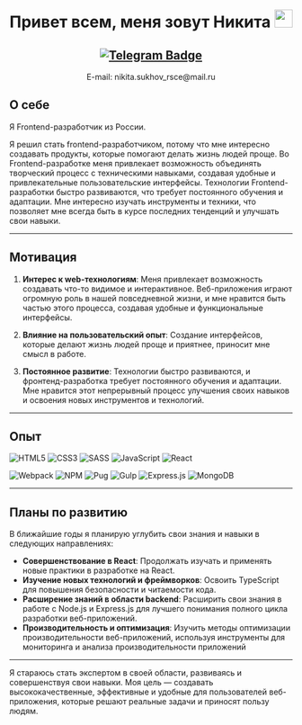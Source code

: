 <h1 align="center">Привет всем, меня зовут Никита 
<img src="https://github.com/blackcater/blackcater/raw/main/images/Hi.gif" height="32"/></h1>
<h2 align="center">
    <a href="https://t.me/sukhov_nikita">
    <img src="https://img.shields.io/badge/Telegram-2CA5E0?style=for-the-badge&logo=telegram&logoColor=white" alt="Telegram Badge"/>
    </a>
</h2>

<p align="center">E-mail: nikita.sukhov_rsce@mail.ru</p>

## О себе
Я Frontend-разработчик из России.

Я решил стать frontend-разработчиком, потому что мне интересно создавать продукты, которые помогают делать жизнь людей проще. Во Frontend-разработке меня привлекает возможность объединять творческий процесс с техническими навыками, создавая удобные и привлекательные пользовательские интерфейсы. Технологии Frontend-разработки быстро развиваются, что требует постоянного обучения и адаптации. Мне интересно изучать инструменты и техники, что позволяет мне всегда быть в курсе последних тенденций и улучшать свои навыки.

---

## Мотивация

1. **Интерес к web-технологиям**: Меня привлекает возможность создавать что-то видимое и интерактивное. Веб-приложения играют огромную роль в нашей повседневной жизни, и мне нравится быть частью этого процесса, создавая удобные и функциональные интерфейсы.

2. **Влияние на пользовательский опыт**: Создание интерфейсов, которые делают жизнь людей проще и приятнее, приносит мне смысл в работе.

3. **Постоянное развитие**: Технологии быстро развиваются, и фронтенд-разработка требует постоянного обучения и адаптации. Мне нравится этот непрерывный процесс улучшения своих навыков и освоения новых инструментов и технологий.

---

## Опыт

![HTML5](https://img.shields.io/badge/html5-%23E34F26.svg?style=for-the-badge&logo=html5&logoColor=white)
![CSS3](https://img.shields.io/badge/css3-%231572B6.svg?style=for-the-badge&logo=css3&logoColor=white)
![SASS](https://img.shields.io/badge/SASS-hotpink.svg?style=for-the-badge&logo=SASS&logoColor=white)
![JavaScript](https://img.shields.io/badge/javascript-%23323330.svg?style=for-the-badge&logo=javascript&logoColor=%23F7DF1E)
![React](https://img.shields.io/badge/react-%2320232a.svg?style=for-the-badge&logo=react&logoColor=%2361DAFB)

![Webpack](https://img.shields.io/badge/webpack-%238DD6F9.svg?style=for-the-badge&logo=webpack&logoColor=black)
![NPM](https://img.shields.io/badge/NPM-%23CB3837.svg?style=for-the-badge&logo=npm&logoColor=white)
![Pug](https://img.shields.io/badge/Pug-FFF?style=for-the-badge&logo=pug&logoColor=A86454)
![Gulp](https://img.shields.io/badge/GULP-%23CF4647.svg?style=for-the-badge&logo=gulp&logoColor=white)
![Express.js](https://img.shields.io/badge/express.js-%23404d59.svg?style=for-the-badge&logo=express&logoColor=%2361DAFB)
![MongoDB](https://img.shields.io/badge/MongoDB-%234ea94b.svg?style=for-the-badge&logo=mongodb&logoColor=white)

---

## Планы по развитию

В ближайшие годы я планирую углубить свои знания и навыки в следующих направлениях:

- **Совершенствование в React**: Продолжать изучать и применять новые практики в разработке на React.
- **Изучение новых технологий и фреймворков**: Освоить TypeScript для повышения безопасности и читаемости кода.
- **Расширение знаний в области backend**: Расширить свои знания в работе с Node.js и Express.js для лучшего понимания полного цикла разработки веб-приложений.
- **Производительность и оптимизация**: Изучить методы оптимизации производительности веб-приложений, используя инструменты для мониторинга и анализа производительности приложений

---

Я стараюсь стать экспертом в своей области, развиваясь и совершенствуя свои навыки. Моя цель — создавать высококачественные, эффективные и удобные для пользователей веб-приложения, которые решают реальные задачи и приносят пользу людям.

